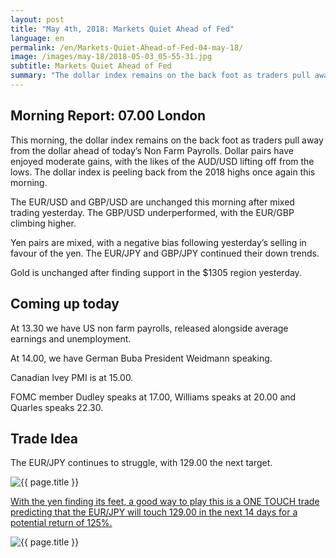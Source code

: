 ```yaml
---
layout: post
title: "May 4th, 2018: Markets Quiet Ahead of Fed"
language: en
permalink: /en/Markets-Quiet-Ahead-of-Fed-04-may-18/
image: /images/may-18/2018-05-03_05-55-31.jpg
subtitle: Markets Quiet Ahead of Fed
summary: "The dollar index remains on the back foot as traders pull away from the dollar ahead of today’s Non Farm Payrolls. Dollar pairs have enjoyed moderate gains, with the likes of the AUD/USD lifting off from the lows"
---
```

## Morning Report: 07.00 London

This morning, the dollar index remains on the back foot as traders pull away from the dollar ahead of today’s Non Farm Payrolls. Dollar pairs have enjoyed moderate gains, with the likes of the AUD/USD lifting off from the lows. The dollar index is peeling back from the 2018 highs once again this morning. 

The EUR/USD and GBP/USD are unchanged this morning after mixed trading yesterday. The GBP/USD underperformed, with the EUR/GBP climbing higher. 

Yen pairs are mixed, with a negative bias following yesterday’s selling in favour of the yen. The EUR/JPY and GBP/JPY continued their down trends. 

Gold is unchanged after finding support in the $1305 region yesterday.

## Coming up today

At 13.30 we have US non farm payrolls, released alongside average earnings and unemployment. 

At 14.00, we have German Buba President Weidmann speaking. 

Canadian Ivey PMI is at 15.00. 

FOMC member Dudley speaks at 17.00, Williams speaks at 20.00 and Quarles speaks 22.30. 

## Trade Idea

The EUR/JPY continues to struggle, with 129.00 the next target.

<img class="post-image" src="{{ site.url }}/images/may-18/2018-05-04_06-28-15.jpg" alt="{{ page.title }}" title="{{ page.title }}">

<a href="%LINK%%?currency=GBP&market=forex&underlying=frxEURJPY&formname=touchnotouch&duration_amount=14&duration_units=d&amount=10&amount_type=payout&expiry_type=duration&barrier=129.00" target="_blank" rel="noopener noreferrer nofollow">With the yen finding its feet, a good way to play this is a ONE TOUCH trade predicting that the EUR/JPY will touch 129.00 in the next 14 days for a potential return of 125%.</a>

<img class="post-image" src="{{ site.url }}/images/may-18/2018-05-04_06-31-12.jpg" alt="{{ page.title }}" title="{{ page.title }}">
